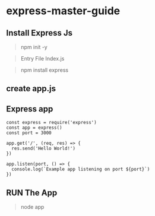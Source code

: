 # express-master-guide

## Install Express Js

> npm init -y

> Entry File Index.js

> npm install express

## create app.js  

## Express app

```
const express = require('express')
const app = express()
const port = 3000

app.get('/', (req, res) => {
  res.send('Hello World!')
})

app.listen(port, () => {
  console.log(`Example app listening on port ${port}`)
})

```

## RUN The App

> node app
